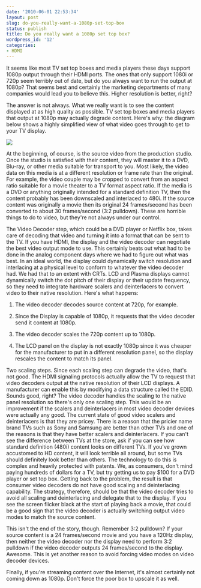```yaml
---
date: '2010-06-01 22:53:34'
layout: post
slug: do-you-really-want-a-1080p-set-top-box
status: publish
title: Do you really want a 1080p set top box?
wordpress_id: '12'
categories:
- HDMI
---
```


It seems like most TV set top boxes and media players these days support 1080p output through their HDMI ports. The ones that only support 1080i or 720p seem terribly out of date, but do you always want to run the output at 1080p? That seems best and certainly the marketing departments of many companies would lead you to believe this. Higher resolution is better, right? 

The answer is not always. What we really want is to see the content displayed at as high quality as possible. TV set top boxes and media players that output at 1080p may actually degrade content. Here's why: the diagram below shows a highly simplified view of what video goes through to get to your TV display.

![](http://troodon-software.com/wp-content/uploads/2010/06/061110_1355_Doyoureally11.png)

At the beginning, of course, is the source video from the production studio. Once the studio is satisfied with their content, they will master it to a DVD, Blu-ray, or other media suitable for transport to you. Most likely, the video data on this media is at a different resolution or frame rate than the original. For example, the video couple may be cropped to convert from an aspect ratio suitable for a movie theater to a TV format aspect ratio. If the media is a DVD or anything originally intended for a standard definition TV, then the content probably has been downscaled and interlaced to 480i. If the source content was originally a movie then its original 24 frames/second has been converted to about 30 frames/second (3:2 pulldown). These are horrible things to do to video, but they're not always under our control.

The Video Decoder step, which could be a DVD player or Netflix box, takes care of decoding that video and turning it into a format that can be sent to the TV. If you have HDMI, the display and the video decoder can negotiate the best video output mode to use. This certainly beats out what had to be done in the analog component days where we had to figure out what was best. In an ideal world, the display could dynamically switch resolution and interlacing at a physical level to conform to whatever the video decoder had. We had that to an extent with CRTs. LCD and Plasma displays cannot dynamically switch the dot pitch of their display or their update frequency, so they need to integrate hardware scalers and deinterlacers to convert video to their native resolution. Here's what happens:



	
  1. The video decoder decodes source content at 720p, for example.

	
  2. Since the Display is capable of 1080p, it requests that the video decoder send it content at 1080p.

	
  3. The video decoder scales the 720p content up to 1080p.

	
  4. The LCD panel on the display is not exactly 1080p since it was cheaper for the manufacturer to put in a different resolution panel, so the display rescales the content to match its panel.


Two scaling steps. Since each scaling step can degrade the video, that's not good. The HDMI signaling protocols actually allow the TV to request that video decoders output at the native resolution of their LCD displays. A manufacturer can enable this by modifying a data structure called the EDID. Sounds good, right? The video decoder handles the scaling to the native panel resolution so there's only one scaling step. This would be an improvement if the scalers and deinterlacers in most video decoder devices were actually any good. The current state of good video scalers and deinterlacers is that they are pricey. There is a reason that the pricier name brand TVs such as Sony and Samsung are better than other TVs and one of the reasons is that they have better scalers and deinterlacers. If you can't see the difference between TVs at the store, ask if you can see how standard definition (480i) content looks on different TVs. If you've grown accustomed to HD content, it will look terrible all around, but some TVs should definitely look better than others. The technology to do this is complex and heavily protected with patents. We, as consumers, don't mind paying hundreds of dollars for a TV, but try getting us to pay $100 for a DVD player or set top box. Getting back to the problem, the result is that consumer video decoders do not have good scaling and deinterlacing capability. The strategy, therefore, should be that the video decoder tries to avoid all scaling and deinterlacing and delegate that to the display. If you see the screen flicker black at the start of playing back a movie, that could be a good sign that the video decoder is actually switching output video modes to match the source content.

This isn't the end of the story, though. Remember 3:2 pulldown? If your source content is a 24 frames/second movie and you have a 120Hz display, then neither the video decoder nor the display need to perform 3:2 pulldown if the video decoder outputs 24 frames/second to the display. Awesome. This is yet another reason to avoid forcing video modes on video decoder devices.

Finally, if you're streaming content over the Internet, it's almost certainly not coming down as 1080p. Don't force the poor box to upscale it as well.
